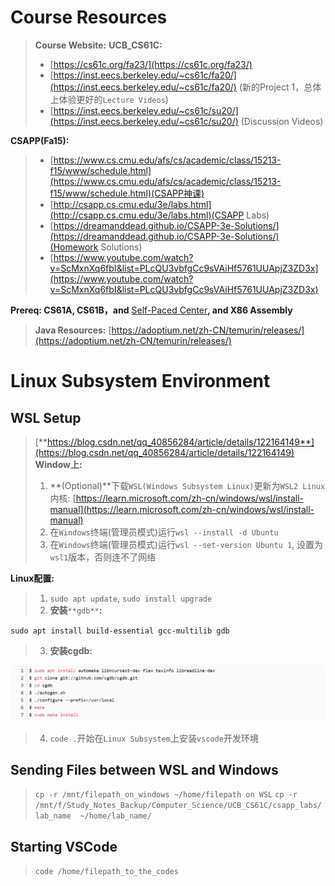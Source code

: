 # Course Resources
> **Course Website:** 
> **UCB_CS61C:**
> - [https://cs61c.org/fa23/](https://cs61c.org/fa23/)
> - [https://inst.eecs.berkeley.edu/~cs61c/fa20/](https://inst.eecs.berkeley.edu/~cs61c/fa20/) (新的Project 1，总体上体验更好的`Lecture Videos`)
> - [https://inst.eecs.berkeley.edu/~cs61c/su20/](https://inst.eecs.berkeley.edu/~cs61c/su20/) (Discussion Videos)
> 
**CSAPP(Fa15):**
> - [https://www.cs.cmu.edu/afs/cs/academic/class/15213-f15/www/schedule.html](https://www.cs.cmu.edu/afs/cs/academic/class/15213-f15/www/schedule.html)(CSAPP神课)
> - [http://csapp.cs.cmu.edu/3e/labs.html](http://csapp.cs.cmu.edu/3e/labs.html)(CSAPP Labs)
> - [https://dreamanddead.github.io/CSAPP-3e-Solutions/](https://dreamanddead.github.io/CSAPP-3e-Solutions/)(Homework Solutions)
> - [https://www.youtube.com/watch?v=ScMxnXq6fbI&list=PLcQU3vbfgCc9sVAiHf5761UUApjZ3ZD3x](https://www.youtube.com/watch?v=ScMxnXq6fbI&list=PLcQU3vbfgCc9sVAiHf5761UUApjZ3ZD3x)
> 
**Prereq: CS61A, CS61B，and** [Self-Paced Center](https://selfpaced.bitbucket.io/#/)**, and X86 Assembly**
> **Java Resources:** [https://adoptium.net/zh-CN/temurin/releases/](https://adoptium.net/zh-CN/temurin/releases/)



# Linux Subsystem Environment
## WSL Setup
> [**https://blog.csdn.net/qq_40856284/article/details/122164149**](https://blog.csdn.net/qq_40856284/article/details/122164149)
> **Window上:**
> 1. **(Optional)**下载`WSL(Windows Subsystem Linux)`更新为`WSL2 Linux`内核: [https://learn.microsoft.com/zh-cn/windows/wsl/install-manual](https://learn.microsoft.com/zh-cn/windows/wsl/install-manual)
> 2. 在`Windows`终端(管理员模式)运行`wsl --install -d Ubuntu`
> 3. 在`Windows`终端(管理员模式)运行`wsl --set-version Ubuntu 1`, 设置为`wsl1`版本，否则连不了网络
> 
**Linux配置:**
> 1. `sudo apt update`, `sudo install upgrade`
> 2. **安装**`**gdb**`**:**
> 
`sudo apt install build-essential gcc-multilib gdb`
> 3. **安装cgdb:**
> 
![image.png](./Related_Resources.assets/20231105_1708289347.png)
> 4. `code .`开始在`Linux Subsystem`上安装`vscode`开发环境



## Sending Files between WSL and Windows
> `cp -r /mnt/filepath_on_windows ~/home/filepath on WSL`
> `cp -r /mnt/f/Study_Notes_Backup/Computer_Science/UCB_CS61C/csapp_labs/lab_name  ~/home/lab_name/`



## Starting VSCode
> `code /home/filepath_to_the_codes`



